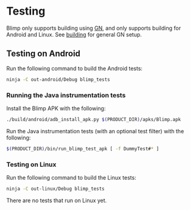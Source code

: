 # Testing

Blimp only supports building using [GN](../../tools/gn/README.md), and only
supports building for Android and Linux.  See [building](build.md) for general
GN setup.

## Testing on Android

Run the following command to build the Android tests:

```bash
ninja -C out-android/Debug blimp_tests
```

### Running the Java instrumentation tests

Install the Blimp APK with the following:

```bash
./build/android/adb_install_apk.py $(PRODUCT_DIR)/apks/Blimp.apk
```

Run the Java instrumentation tests (with an optional test filter) with the
following:

```bash
$(PRODUCT_DIR)/bin/run_blimp_test_apk [ -f DummyTest#* ]
```

### Testing on Linux

Run the following command to build the Linux tests:

```bash
ninja -C out-linux/Debug blimp_tests
```

There are no tests that run on Linux yet.
